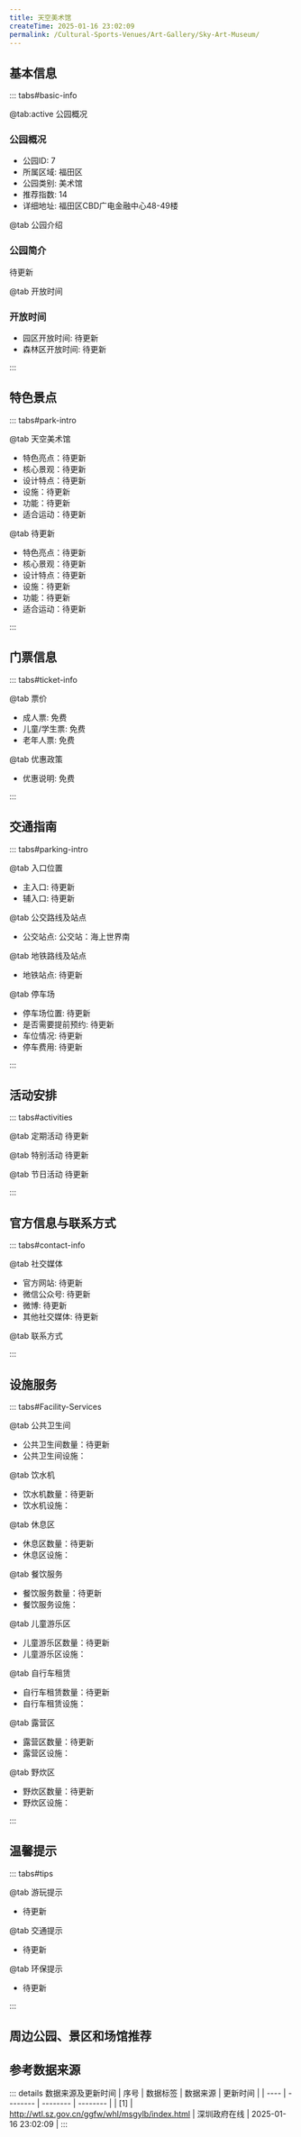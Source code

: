 ```yaml
---
title: 天空美术馆
createTime: 2025-01-16 23:02:09
permalink: /Cultural-Sports-Venues/Art-Gallery/Sky-Art-Museum/
---
```



<script setup>
import ImageSwiper from '/.vuepress/theme/components/ImageSwiper.vue'
// 轮播图数据
const swiperItems = [
    {
                link: 'https://www.szartm.com/open/images/gkbg.png',
                title: '天空美术馆',
                description: '待更新...',
                author: '深圳政府在线',
                date: '2025/01/16'
                },
  {
                link: 'https://www.szartm.com/open/images/gkbg.png',
                title: '天空美术馆',
                description: '待更新...',
                author: '深圳政府在线',
                date: '2025/01/16'
                }
]
// 配置项
const swiperConfig = {
  height: 500,
  showInfo: true
}
</script>
<!-- 轮播图组件 -->
<ImageSwiper :items="swiperItems" :config="swiperConfig" />



## 基本信息

::: tabs#basic-info

@tab:active 公园概况
### 公园概况
- 公园ID: 7
- 所属区域: 福田区
- 公园类别: 美术馆
- 推荐指数: 14
- 详细地址: 福田区CBD广电金融中心48-49楼

@tab 公园介绍
### 公园简介
待更新

@tab 开放时间
### 开放时间
- 园区开放时间: 待更新
- 森林区开放时间: 待更新

:::

## 特色景点

::: tabs#park-intro

@tab 天空美术馆
<ImageCard
image="https://www.szartm.com/open/images/gkbg.png"
    title="天空美术馆"
    description="待更新"
    date=""
    author="深圳政府在线"
/>


- 特色亮点：待更新
- 核心景观：待更新
- 设计特点：待更新
- 设施：待更新
- 功能：待更新
- 适合运动：待更新

@tab 待更新
<ImageCard
image="https://www.szartm.com/open/images/gkbg.png"
    title="天空美术馆"
    description="待更新"
    date=""
    author="深圳政府在线"
/>


- 特色亮点：待更新
- 核心景观：待更新
- 设计特点：待更新
- 设施：待更新
- 功能：待更新
- 适合运动：待更新

:::

## 门票信息

::: tabs#ticket-info

@tab 票价
- 成人票: 免费
- 儿童/学生票: 免费
- 老年人票: 免费

@tab 优惠政策
- 优惠说明: 免费

:::

## 交通指南

::: tabs#parking-intro

@tab 入口位置
- 主入口: 待更新
- 辅入口: 待更新

@tab 公交路线及站点
- 公交站点: 公交站：海上世界南

@tab 地铁路线及站点
- 地铁站点: 待更新

@tab 停车场
- 停车场位置: 待更新
- 是否需要提前预约: 待更新
- 车位情况: 待更新
- 停车费用: 待更新

:::

## 活动安排

::: tabs#activities

@tab 定期活动
待更新

@tab 特别活动
待更新

@tab 节日活动
待更新

:::

## 官方信息与联系方式

::: tabs#contact-info

@tab 社交媒体
- 官方网站: 待更新
- 微信公众号: 待更新
- 微博: 待更新
- 其他社交媒体: 待更新

@tab 联系方式

:::

## 设施服务

::: tabs#Facility-Services

@tab 公共卫生间
- 公共卫生间数量：待更新
- 公共卫生间设施：

@tab 饮水机
- 饮水机数量：待更新
- 饮水机设施：

@tab 休息区
- 休息区数量：待更新
- 休息区设施：

@tab 餐饮服务
- 餐饮服务数量：待更新
- 餐饮服务设施：

@tab 儿童游乐区
- 儿童游乐区数量：待更新
- 儿童游乐区设施：

@tab 自行车租赁
- 自行车租赁数量：待更新
- 自行车租赁设施：

@tab 露营区
- 露营区数量：待更新
- 露营区设施：

@tab 野炊区
- 野炊区数量：待更新
- 野炊区设施：

:::

## 温馨提示

::: tabs#tips

@tab 游玩提示
- 待更新

@tab 交通提示
- 待更新

@tab 环保提示
- 待更新

:::

## 周边公园、景区和场馆推荐

<CardGrid>
  <ImageCard
        image="https://www.szartm.com/open/images/gkbg.png"
        title="至美术馆"
        description="深圳市宝安区至美术馆坐落在全至科技创新园，是一所民办非企业美术馆。馆内实用面积1030m²，展线长度146m，通过展览、培训、讲座和论坛等方式，推动艺术文化与公众生活的联系。
本着以实现艺术文化全球化与多元化的目标，贯彻“一带一路”及粤港澳大湾区国家战略，至美术馆致力于挖掘未来艺坛最有潜力的湾区本土艺术新星及国际青年新"
        href="/Cultural-Sports-Venues/Art-Gallery/Zhi-Art-Museum/"
        author="待更新"
        date="2025/01/02"
      />
      <ImageCard
        image="https://www.szartm.com/open/images/gkbg.png"
        title="至美术馆"
        description="深圳市宝安区至美术馆坐落在全至科技创新园，是一所民办非企业美术馆。馆内实用面积1030m²，展线长度146m，通过展览、培训、讲座和论坛等方式，推动艺术文化与公众生活的联系。
本着以实现艺术文化全球化与多元化的目标，贯彻“一带一路”及粤港澳大湾区国家战略，至美术馆致力于挖掘未来艺坛最有潜力的湾区本土艺术新星及国际青年新"
        href="/Cultural-Sports-Venues/Art-Gallery/Zhi-Art-Museum/"
        author="待更新"
        date="2025/01/02"
      />
    </CardGrid>


## 参考数据来源

::: details 数据来源及更新时间
| 序号 | 数据标签 | 数据来源 | 更新时间 |
| ---- | -------- | -------- | -------- |
| [1] | http://wtl.sz.gov.cn/ggfw/whl/msgylb/index.html | 深圳政府在线 | 2025-01-16 23:02:09 |
:::

